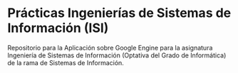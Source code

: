 # Prácticas Ingenierías de Sistemas de Información (ISI)
Repositorio para la Aplicación sobre Google Engine para la asignatura Ingeniería de Sistemas de Información (Optativa del Grado de Informática) de la rama de Sistemas de Información.